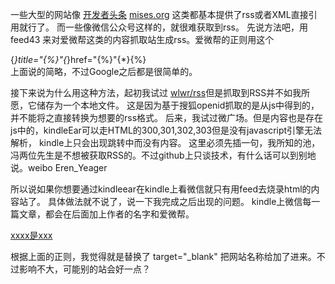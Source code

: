 一些大型的网站像 [开发者头条](http://feedmaker.kindle4rss.com/feeds/toutiao.io.xml) [mises.org](https://mises.org/feed/blog.rss) 
这类都基本提供了rss或者XML直接引用就行了。
而一些像微信公众号这样的，就很难获取到rss。
先说方法吧，用 feed43 来对爱微帮这类的内容抓取站生成rss。爱微帮的正则用这个 <div class="title">{*}title="{%}"{*}href="{%}"{*}{%}</div>
上面说的简略，不过Google之后都是很简单的。

接下来说为什么用这种方法，起初我试过 [wlwr/rss](https://github.com/wlwr/rss)但是抓取到RSS并不如我所愿，它储存为一个本地文件。
这是因为基于搜狐openid抓取的是从js中得到的，并不能将之直接转换为想要的rss格式。
后来，我试过微广场。但是内容也是存在js中的，kindleEar可以走HTML的300,301,302,303但是没有javascript引擎无法解析，
kindle上只会出现跳转中而没有内容。
这里必须先插一句，我所知的池，冯两位先生是不想被获取RSS的。不过github上只谈技术，有什么话可以到别地说。weibo Eren_Yeager

所以说如果你想要通过kindleear在kindle上看微信就只有用feed去烧录html的内容站了。
具体做法就不说了，说一下我完成之后出现的问题。
kindle上微信每一篇文章，都会在后面加上作者的名字和爱微帮。

<div class="title">
<a title="xxxxxxx" href="http://www.xxxx.com/yuedu/xx.html" target="_blank" >xxxx是xxx</a>
</div>

根据上面的正则，我觉得就是替换了 target="_blank" 把网站名称给加了进来。不过影响不大，可能别的站会好一点？
